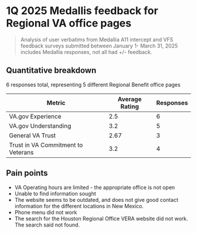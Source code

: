 # 1Q 2025 Medallis feedback for Regional VA office pages
> Analysis of user verbatims from Medallia A11 intercept and VFS feedback surveys submitted between January 1- March 31, 2025 includes Medallia responses, not all had +/- feedback.

## Quantitative breakdown

6 responses total, representing 5 different Regional Benefit office pages

| Metric	| Average Rating |	Responses|
| --- | --- | --- | 
| VA.gov Experience	| 2.5 | 6 | 
| VA.gov Understanding	| 3.2 | 5 |
| General VA Trust | 2.67 | 3 | 
| Trust in VA Commitment to Veterans	| 3.2 | 4 | 

## Pain points
- VA Operating hours are limited - the appropriate office is not open
- Unable to find information sought
- The website seems to be outdated, and does not give good contact information for the different locations in New Mexico.
- Phone menu did not work
- The search for the Houston Regional Office VERA website did not work. The search said not found.
